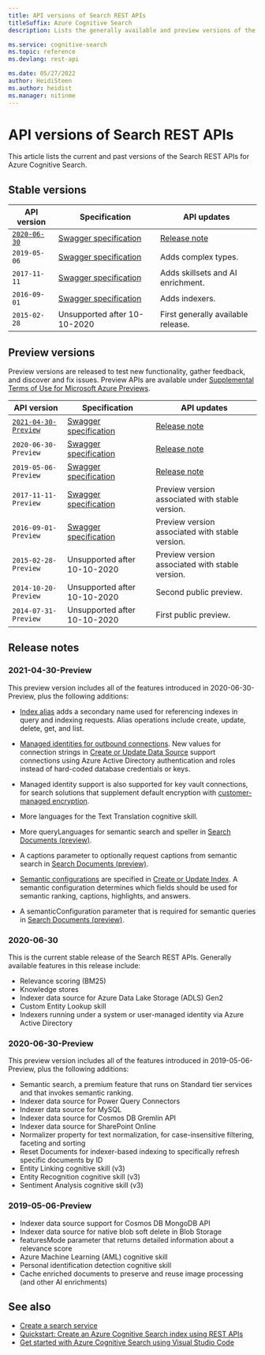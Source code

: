 ```yaml
---
title: API versions of Search REST APIs 
titleSuffix: Azure Cognitive Search
description: Lists the generally available and preview versions of the Search REST APIs for Azure Cognitive Search.

ms.service: cognitive-search
ms.topic: reference
ms.devlang: rest-api

ms.date: 05/27/2022
author: HeidiSteen
ms.author: heidist
ms.manager: nitinme
---
```


# API versions of Search REST APIs

This article lists the current and past versions of the Search REST APIs for Azure Cognitive Search.

## Stable versions

| API version | Specification | API updates |
|-------------|---------------|-------------|
| [`2020-06-30`](/rest/api/searchservice/index)| [Swagger specification](https://github.com/Azure/azure-rest-api-specs/tree/master/specification/search/data-plane/Azure.Search/preview/2020-06-30) | [Release note](#2020-06-30) |
| `2019-05-06` |  [Swagger specification](https://github.com/Azure/azure-rest-api-specs/tree/master/specification/search/data-plane/Azure.Search/stable/2019-05-06) | Adds complex types. |
| `2017-11-11` | [Swagger specification](https://github.com/Azure/azure-rest-api-specs/tree/master/specification/search/data-plane/Microsoft.Azure.Search.Data/preview/2017-11-11) | Adds skillsets and AI enrichment. |
| `2016-09-01` | [Swagger specification](https://github.com/Azure/azure-rest-api-specs/tree/master/specification/search/data-plane/Microsoft.Azure.Search.Data/preview/2016-09-01) | Adds indexers. |
| `2015-02-28` | Unsupported after 10-10-2020   | First generally available release.  |

## Preview versions

Preview versions are released to test new functionality, gather feedback, and discover and fix issues. Preview APIs are available under [Supplemental Terms of Use for Microsoft Azure Previews](https://azure.microsoft.com/support/legal/preview-supplemental-terms/).

| API version | Specification | API updates |
|-------------|---------------|-------------|
| [`2021-04-30-Preview`](/rest/api/searchservice/index-preview) | [Swagger specification](https://github.com/Azure/azure-rest-api-specs/tree/master/specification/search/data-plane/Azure.Search/preview/2021-04-30-Preview) | [Release note](#2021-04-30-Preview) |
| `2020-06-30-Preview` | [Swagger specification](https://github.com/Azure/azure-rest-api-specs/tree/master/specification/search/data-plane/Azure.Search/preview/2020-06-30-Preview) | [Release note](#2020-06-30-Preview)  |
| `2019-05-06-Preview` | [Swagger specification](https://github.com/Azure/azure-rest-api-specs/tree/master/specification/search/data-plane/Azure.Search/preview/2019-05-06-preview)| [Release note](#2019-05-06-Preview) |
| `2017-11-11-Preview` | [Swagger specification](https://github.com/Azure/azure-rest-api-specs/tree/master/specification/search/data-plane/Microsoft.Azure.Search.Data/preview/2017-11-11-preview)| Preview version associated with stable version. |
| `2016-09-01-Preview` | [Swagger specification](https://github.com/Azure/azure-rest-api-specs/tree/master/specification/search/data-plane/Microsoft.Azure.Search.Data/preview/2016-09-01-preview) | Preview version associated with stable version.|
| `2015-02-28-Preview` | Unsupported after 10-10-2020  | Preview version associated with stable version. |
| `2014-10-20-Preview` | Unsupported after 10-10-2020 | Second public preview. |
| `2014-07-31-Preview` | Unsupported after 10-10-2020  | First public preview. |

## Release notes

<a name="2021-04-30-Preview"></a>

### 2021-04-30-Preview

This preview version includes all of the features introduced in 2020-06-30-Preview, plus the following additions:

+ [Index alias](preview-api/alias-operations.md) adds a secondary name used for referencing indexes in query and indexing requests. Alias operations include create, update, delete, get, and list.

+ [Managed identities for outbound connections](/azure/search/search-howto-managed-identities-data-sources). New values for connection strings in [Create or Update Data Source](./preview-api/create-or-update-data-source.md) support connections using Azure Active Directory authentication and roles instead of hard-coded database credentials or keys. 

+ Managed identity support is also supported for key vault connections, for search solutions that supplement default encryption with [customer-managed encryption](/azure/search/search-security-manage-encryption-keys).

+ More languages for the Text Translation cognitive skill.

+ More queryLanguages for semantic search and speller in [Search Documents (preview)](./preview-api/search-documents.md).

+ A captions parameter to optionally request captions from semantic search in [Search Documents (preview)](./preview-api/search-documents.md).

+ [Semantic configurations](/azure/search/semantic-how-to-query-request) are specified in [Create or Update Index](./preview-api/create-or-update-index.md). A semantic configuration determines which fields should be used for semantic ranking, captions, highlights, and answers.

+ A semanticConfiguration parameter that is required for semantic queries in [Search Documents (preview)](./preview-api/search-documents.md).


<a name="2020-06-30"></a>

### 2020-06-30

This is the current stable release of the Search REST APIs. Generally available features in this release include:

+ Relevance scoring (BM25)
+ Knowledge stores
+ Indexer data source for Azure Data Lake Storage (ADLS) Gen2
+ Custom Entity Lookup skill
+ Indexers running under a system or user-managed identity via Azure Active Directory

<a name="2020-06-30-Preview"></a>

### 2020-06-30-Preview

This preview version includes all of the features introduced in 2019-05-06-Preview, plus the following additions:

+ Semantic search, a premium feature that runs on Standard tier services and that invokes semantic ranking.
+ Indexer data source for Power Query Connectors
+ Indexer data source for MySQL
+ Indexer data source for Cosmos DB Gremlin API
+ Indexer data source for SharePoint Online
+ Normalizer property for text normalization, for case-insensitive filtering, faceting and sorting
+ Reset Documents for indexer-based indexing to specifically refresh specific documents by ID
+ Entity Linking cognitive skill (v3)
+ Entity Recognition cognitive skill (v3)
+ Sentiment Analysis cognitive skill (v3)

<a name="2019-05-06-Preview"></a>

### 2019-05-06-Preview

+ Indexer data source support for Cosmos DB MongoDB API
+ Indexer data source for native blob soft delete in Blob Storage
+ featuresMode parameter that returns detailed information about a relevance score
+ Azure Machine Learning (AML) cognitive skill
+ Personal identification detection cognitive skill
+ Cache enriched documents to preserve and reuse image processing (and other AI enrichments)

## See also

+ [Create a search service](/azure/search/search-create-service-portal)
+ [Quickstart: Create an Azure Cognitive Search index using REST APIs](/azure/search/search-get-started-rest)
+ [Get started with Azure Cognitive Search using Visual Studio Code](/azure/search/search-get-started-vs-code)
